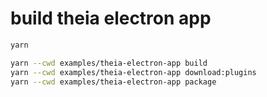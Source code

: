 # build theia electron app

```bash 
yarn

yarn --cwd examples/theia-electron-app build
yarn --cwd examples/theia-electron-app download:plugins
yarn --cwd examples/theia-electron-app package 

```
